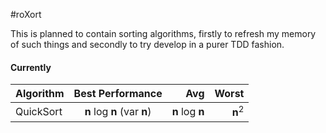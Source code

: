 #roXort

This is planned to contain sorting algorithms, firstly to refresh my memory of such things and secondly to try develop in a purer TDD fashion.

#### Currently

| Algorithm     | Best Performance| Avg     |  Worst  |
| ------------- |:---------------:| -------:|---------:
| QuickSort     | __n__ log __n__ (var __n__) | __n__ log __n__ | __n__<sup>2</sup> |

